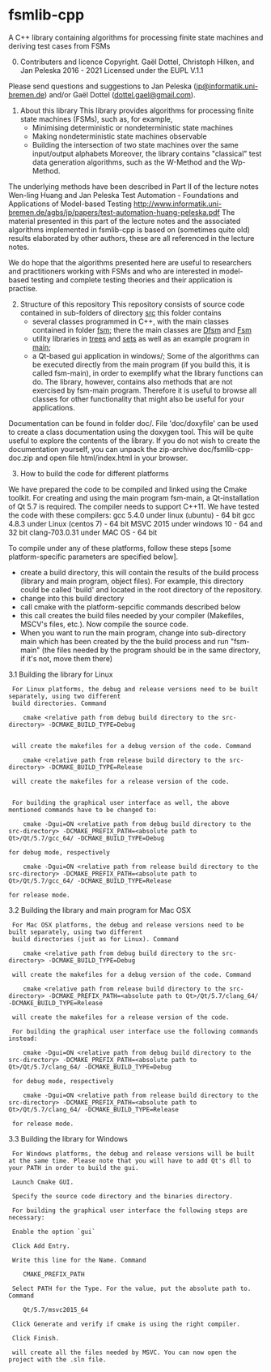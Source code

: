 # fsmlib-cpp
A C++ library containing algorithms for processing finite state machines and deriving test cases from FSMs

 0. Contributers and licence
 Copyright. Gaël Dottel, Christoph Hilken, and Jan Peleska 2016 - 2021
 Licensed under the EUPL V.1.1

 Please send questions and suggestions to 
        Jan Peleska (jp@informatik.uni-bremen.de) and/or 
        Gaël Dottel (dottel.gael@gmail.com).
 
 1. About this library
 This library provides algorithms for processing finite state machines (FSMs), such as, for example,
       - Minimising deterministic or nondeterministic state machines
       - Making nondeterministic state machines observable
       - Building the intersection of two state machines over the same input/output alphabets
 Moreover, the library contains "classical" test data generation algorithms, such as the W-Method and the Wp-Method.

 The underlying methods have been described in Part II of the lecture notes 
      Wen-ling Huang and Jan Peleska
      Test Automation - Foundations and Applications of Model-based Testing
      http://www.informatik.uni-bremen.de/agbs/jp/papers/test-automation-huang-peleska.pdf
 The material presented in this part of the lecture notes and the associated algorithms implemented in fsmlib-cpp is based on (sometimes quite old) results elaborated by other authors, these are all referenced in the lecture notes. 
 
 We do hope that the algorithms presented here are useful to researchers and practitioners working with FSMs and who are interested in model-based testing and complete testing theories and their application is practise.
 
 2. Structure of this repository
 This repository consists of source code contained in sub-folders of directory [src](src) this folder contains
    - several classes programmed in C++, with the main classes contained in folder [fsm](src/fsm);
      there the main classes are [Dfsm](src/fsm/Dfsm.h) and [Fsm](src/fsm/Fsm.h)
	- utility libraries in [trees](src/trees) and [sets](src/sets) as well as an example program in [main](src/main);
    - a Qt-based gui application in windows/;
 Some of the algorithms can be executed directly from the main program (if you build this, it is called fsm-main), in order to exemplify what the library functions can do. The library, however, contains also methods that are not exercised by fsm-main program. Therefore it is useful to browse all classes for other functionality that might also be useful for your applications.

Documentation can be found in folder doc/. File 'doc/doxyfile' can be used to create a class documentation using the doxygen tool. This will be quite useful to explore the contents of the library. If you do not wish to create the documentation yourself, you can unpack the zip-archive doc/fsmlib-cpp-doc.zip and open file html/index.html in your browser.
 
 3. How to build the code for different platforms
 
 We have prepared the code to be compiled and linked using the Cmake toolkit. For creating and using the main program fsm-main, a Qt-installation of Qt 5.7 is required. The compiler needs to support C++11. We have tested the code with these compilers: 
   gcc 5.4.0 under linux (ubuntu) - 64 bit
   gcc 4.8.3 under Linux (centos 7) - 64 bit
   MSVC 2015 under windows 10 - 64 and 32 bit
   clang-703.0.31 under MAC OS - 64 bit

 To compile under any of these platforms, follow these steps [some platform-specific parameters are specified below].
   - create a build directory, this will contain the results of the build process (library and main program, object files). For example, this directory could be called 'build' and located in the root directory of the repository.
   - change into this build directory
   - call cmake with the platform-sepcific commands described below 
   - this call creates the build files needed by your compiler (Makefiles, MSCV's files, etc.). Now compile the source code.
   - When you want to run the main program, change into sub-directory main which has been created by the
     the build process and run "fsm-main" (the files needed by the program should be in the same directory, if it's not, move them there) 


 3.1 Building the library for Linux
 
     For Linux platforms, the debug and release versions need to be built separately, using two different
     build directories. Command
	 
		cmake <relative path from debug build directory to the src-directory> -DCMAKE_BUILD_TYPE=Debug
     
                
     will create the makefiles for a debug version of the code. Command 
     
		cmake <relative path from release build directory to the src-directory> -DCMAKE_BUILD_TYPE=Release
		
     will create the makefiles for a release version of the code.
	 
	 
	 For building the graphical user interface as well, the above mentioned commands have to be changed to:
		
		cmake -Dgui=ON <relative path from debug build directory to the src-directory> -DCMAKE_PREFIX_PATH=<absolute path to Qt>/Qt/5.7/gcc_64/ -DCMAKE_BUILD_TYPE=Debug
		
	for debug mode, respectively
		
		cmake -Dgui=ON <relative path from release build directory to the src-directory> -DCMAKE_PREFIX_PATH=<absolute path to Qt>/Qt/5.7/gcc_64/ -DCMAKE_BUILD_TYPE=Release
		
	for release mode. 
		
 3.2 Building the library and main program for Mac OSX
 
     For Mac OSX platforms, the debug and release versions need to be built separately, using two different
     build directories (just as for Linux). Command
     
	    cmake <relative path from debug build directory to the src-directory> -DCMAKE_BUILD_TYPE=Debug
        
     will create the makefiles for a debug version of the code. Command
     
        cmake <relative path from release build directory to the src-directory> -DCMAKE_PREFIX_PATH=<absolute path to Qt>/Qt/5.7/clang_64/ -DCMAKE_BUILD_TYPE=Release
        
     will create the makefiles for a release version of the code.
	 
	 For building the graphical user interface use the following commands instead:
	 
	    cmake -Dgui=ON <relative path from debug build directory to the src-directory> -DCMAKE_PREFIX_PATH=<absolute path to Qt>/Qt/5.7/clang_64/ -DCMAKE_BUILD_TYPE=Debug
	 
	 for debug mode, respectively
	 
		cmake -Dgui=ON <relative path from release build directory to the src-directory> -DCMAKE_PREFIX_PATH=<absolute path to Qt>/Qt/5.7/clang_64/ -DCMAKE_BUILD_TYPE=Release
	 
	 for release mode.
     
 3.3 Building the library for Windows
 
     For Windows platforms, the debug and release versions will be built at the same time. Please note that you will have to add Qt's dll to your PATH in order to build the gui.
	 
	 Launch Cmake GUI.
	 
	 Specify the source code directory and the binaries directory.
	 
	 For building the graphical user interface the following steps are necessary:
	 
	 Enable the option `gui`
	 
	 Click Add Entry.
	 
	 Write this line for the Name. Command
	 
		CMAKE_PREFIX_PATH
		
	 Select PATH for the Type. For the value, put the absolute path to. Command
	 
		Qt/5.7/msvc2015_64
	 
	 Click Generate and verify if cmake is using the right compiler.
	 
	 Click Finish.
	 
	 will create all the files needed by MSVC. You can now open the project with the .sln file.
	 
	 
